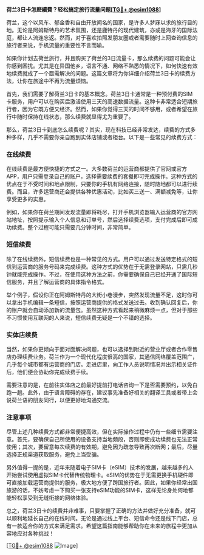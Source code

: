 **荷兰3日卡怎麽續費？轻松搞定旅行流量问题[[TG💪+ @esim1088](https://t.me/s/esim1088)]**

荷兰，这个以风车、郁金香和自由开放闻名的国家，是许多人梦寐以求的旅行目的地。无论是阿姆斯特丹的艺术氛围，还是鹿特丹的现代建筑，亦或是海牙的国际法庭，都让人流连忘返。然而，对于喜欢拍照发朋友圈或者需要随时上网查询信息的旅行者来说，手机流量的重要性不言而喻。

如果你计划去荷兰旅行，并且购买了荷兰的3日流量卡，那么续费的问题可能会让你感到困扰。尤其是在异国他乡，语言不通、网络不熟悉的情况下，如何快速有效地续费就成了一个亟需解决的问题。这篇文章将为你详细介绍荷兰3日卡的续费方法，让你在旅途中不再为流量烦恼。

首先，我们需要了解荷兰3日卡的基本概念。荷兰3日卡通常是一种预付费的SIM卡服务，用户可以在购买后激活使用三天的高速数据流量。这种卡非常适合短期旅行者，因为它既方便又经济。然而，如果你觉得三天的时间不够用，或者希望在旅行中随时保持在线状态，那么续费就显得尤为重要了。

那么，荷兰3日卡到底怎么续费呢？其实，现在科技已经非常发达，续费的方式多种多样，几乎不需要你亲自跑到实体店铺或者柜台。以下是一些常见的续费方式：

### 在线续费

在线续费是最方便快捷的方式之一。大多数荷兰的运营商都提供了官网或官方APP，用户只需登录自己的账户，选择需要续费的套餐即可完成操作。这种方式的优点在于不受时间和地点限制，只要你的手机有网络连接，随时随地都可以进行续费。而且，许多运营商还会提供各种优惠活动，比如买三送一、满额减免等，让你享受更多的实惠。

例如，如果你在荷兰期间发现流量即将耗尽，打开手机浏览器输入运营商的官方网站地址，按照提示输入个人信息和订单号，然后选择续费选项，支付完成后即可成功续费。整个过程可能只需要几分钟时间，非常简单。

### 短信续费

除了在线续费外，短信续费也是一种常见的方式。用户可以通过发送特定格式的短信到运营商的服务号码来完成续费。这种方式的优势在于无需登录网站，只需几秒钟就能完成操作。不过，在使用这种方法之前，你需要确保自己已经开通了国际短信服务，并且了解运营商的具体指令格式。

举个例子，假设你正在阿姆斯特丹的大街小巷漫步，突然发现流量不足，这时你可以拿出手机编辑一条短信，按照运营商提供的格式发送过去。收到确认回复后，你的账户就会自动添加新的流量包。虽然这种方式看起来稍微麻烦一点，但对于那些不习惯使用互联网的人来说，短信续费无疑是一个不错的选择。

### 实体店续费

当然，如果你更倾向于面对面解决问题，也可以选择到附近的营业厅或者合作零售店办理续费业务。荷兰作为一个现代化程度很高的国家，其通信网络覆盖范围广，几乎每个城市都有运营商的门店。走进店里，向工作人员说明情况并出示相关证件后，他们便会协助你完成续费手续。

需要注意的是，在前往实体店之前最好提前打电话咨询一下是否需要预约，以免白跑一趟。此外，由于语言障碍的存在，建议事先准备好相关的翻译工具或者带上会说荷兰语的朋友同行，以便更好地沟通交流。

### 注意事项

尽管上述几种续费方式都非常便捷高效，但在实际操作过程中仍有一些细节需要注意。首先，要确保自己所使用的设备支持当地频段，否则即使成功续费也无法正常使用；其次，要留意每次续费的有效期，避免因为疏忽导致再次断网；最后，尽量选择正规渠道获取服务，避免上当受骗。

另外值得一提的是，近年来随着电子SIM卡（eSIM）技术的发展，越来越多的人开始尝试使用虚拟SIM卡代替传统物理卡。eSIM的优势在于无需更换手机硬件即可直接加载运营商提供的服务，极大地方便了跨国旅行者。因此，如果你经常出国旅游的话，不妨考虑一下购买一张支持eSIM功能的SIM卡，这样无论身处何地都能轻松享受到无缝衔接的网络体验。

总之，荷兰3日卡的续费并非难事，只要掌握了正确的方法并做好充分准备，就可以顺利地延长自己的在线时间。无论是通过线上平台、短信命令还是线下门店，总有一款适合你的方式来满足需求。希望这篇指南能够帮助你在未来的旅程中更加从容地应对各种挑战！

[[TG💪+ @esim1088](https://t.me/s/esim1088) ![Image](https://i.postimg.cc/4NQfJmqS/Snipaste-2025-05-13-00-14-12.png)]